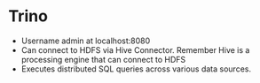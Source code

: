 # Trino
* Username admin at localhost:8080
* Can connect to HDFS via Hive Connector. Remember Hive is a processing engine that can connect to HDFS
* Executes distributed SQL queries across various data sources.
